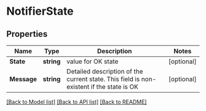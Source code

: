 # NotifierState

## Properties

Name | Type | Description | Notes
------------ | ------------- | ------------- | -------------
**State** | **string** | value for OK state | [optional] 
**Message** | **string** | Detailed description of the current state. This field is non-existent if the state is OK | [optional] 

[[Back to Model list]](../README.md#documentation-for-models) [[Back to API list]](../README.md#documentation-for-api-endpoints) [[Back to README]](../README.md)


